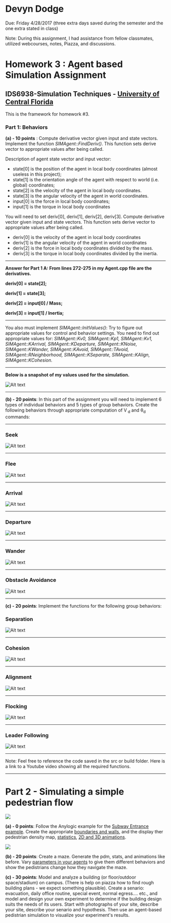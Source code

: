 ﻿# Devyn Dodge

Due: Friday 4/28/2017 (three extra days saved during the semester and the one extra stated in class)

Note: During this assignment, I had assistance from fellow classmates, utilized webcourses, notes, Piazza, and discussions.

# Homework 3 : Agent based Simulation Assignment 

## IDS6938-Simulation Techniques - [University of Central Florida](http://www.ist.ucf.edu/grad/)

This is the framework for homework #3. 

### Part 1: Behaviors

**(a) - 10 points** : Compute derivative vector given input and state vectors. Implement the function *SIMAgent::FindDeriv()*. This function sets derive vector to appropriate values after being called.

Description of agent state vector and input vector:  
* state[0] is the position of the agent in local body coordinates (almost useless in this project);  
* state[1] is the orientation angle of the agent with respect to world (i.e. global) coordinates;  
* state[2] is the velocity of the agent  in local body coordinates.  
* state[3] is the angular velocity of the agent in world coordinates. 
* input[0] is the force in local body coordinates;  
* input[1] is the torque in local body coordinates

You will need to set deriv[0], deriv[1], deriv[2], deriv[3]. Compute derivative vector given input and state vectors. This function sets derive vector to appropriate values after being called. 
* deriv[0] is the velocity of the agent  in local body coordinates
* deriv[1] is the angular velocity of the agent in world coordinates
* deriv[2] is the force in local body coordinates divided by the mass.
* deriv[3] is the torque in local body coordinates divided by the inertia.

--------------------------------------------------------------------------------------------------------

**Answer for Part 1 A: From lines 272-275 in my Agent.cpp file are the derivatives.**

**deriv[0] = state[2];**

**deriv[1] = state[3];**

**deriv[2] = input[0] / Mass;**

**deriv[3] = input[1] / Inertia;**

---------------------------------------------------------------------------------------------------------

You also must implement *SIMAgent::InitValues()*: Try to figure out appropriate values for control and behavior settings. You need to find out appropriate values for: *SIMAgent::Kv0, SIMAgent::Kp1, SIMAgent::Kv1, SIMAgent::KArrival, SIMAgent::KDeparture,
SIMAgent::KNoise,	SIMAgent::KWander, SIMAgent::KAvoid, SIMAgent::TAvoid, SIMAgent::RNeighborhood, SIMAgent::KSeparate, SIMAgent::KAlign, SIMAgent::KCohesion.*

----------------------------------------------------------------------------------------------------------

**Below is a snapshot of my values used for the simulation.**

![Alt text](https://github.com/Dmcdodge1/IDS6938-SimulationTechniques-1/blob/master/Homework3/images/Values.PNG)

-----------------------------------------------------------------------------------------------------------

**(b) - 20 points**: In this part of the assignment you will need to implement 6 types of individual behaviors and 5 types of group behaviors. Create the following behaviors through appropriate computation of V<sub> d</sub>  and θ<sub>d</sub>  commands:

------------------------------------------------------------------------------------------------------------

### Seek 

![Alt text](https://github.com/Dmcdodge1/IDS6938-SimulationTechniques-1/blob/master/Homework3/images/Seek.PNG)

------------------------------------------------------------------------------------------------------------

### Flee 

![Alt text](https://github.com/Dmcdodge1/IDS6938-SimulationTechniques-1/blob/master/Homework3/images/Flee.PNG)

------------------------------------------------------------------------------------------------------------

### Arrival 

![Alt text](https://github.com/Dmcdodge1/IDS6938-SimulationTechniques-1/blob/master/Homework3/images/Arrival.PNG)

------------------------------------------------------------------------------------------------------------

### Departure 

![Alt text](https://github.com/Dmcdodge1/IDS6938-SimulationTechniques-1/blob/master/Homework3/images/Departure.PNG)

------------------------------------------------------------------------------------------------------------

### Wander 

![Alt text](https://github.com/Dmcdodge1/IDS6938-SimulationTechniques-1/blob/master/Homework3/images/Wander.PNG)

------------------------------------------------------------------------------------------------------------

### Obstacle Avoidance

![Alt text](https://github.com/Dmcdodge1/IDS6938-SimulationTechniques-1/blob/master/Homework3/images/Avoid.PNG)

------------------------------------------------------------------------------------------------------------

**(c) - 20 points**: Implement the functions for the following group behaviors: 

### Separation

![Alt text](https://github.com/Dmcdodge1/IDS6938-SimulationTechniques-1/blob/master/Homework3/images/Sep.PNG)

------------------------------------------------------------------------------------------------------------

### Cohesion 

![Alt text](https://github.com/Dmcdodge1/IDS6938-SimulationTechniques-1/blob/master/Homework3/images/Cohesion.PNG)

------------------------------------------------------------------------------------------------------------

### Alignment 

![Alt text](https://github.com/Dmcdodge1/IDS6938-SimulationTechniques-1/blob/master/Homework3/images/Align.PNG)

------------------------------------------------------------------------------------------------------------

### Flocking

![Alt text](https://github.com/Dmcdodge1/IDS6938-SimulationTechniques-1/blob/master/Homework3/images/Flock.PNG)

------------------------------------------------------------------------------------------------------------


### Leader Following

![Alt text](https://github.com/Dmcdodge1/IDS6938-SimulationTechniques-1/blob/master/Homework3/images/Leader.PNG)

------------------------------------------------------------------------------------------------------------


Note: Feel free to reference the code saved in the src or build folder. Here is a link to a Youtube video showing all the required functions. 

------------------------------------------------------------------------------------------------------------

# Part 2 - Simulating a simple pedestrian flow

![](images/flow.png?raw=true)

**(a) - 0 points**: Follow the Anylogic example for the [Subway Entrance example](https://help.anylogic.com/index.jsp?topic=/com.xj.anylogic.help/html/_PL/tutorial/Subway_Entrance.html). Create the appropriate [boundaries and walls](https://help.anylogic.com/index.jsp?topic=/com.xj.anylogic.help/html/markup/Wall.html), and the display ther pedestrian density map, [statistics](https://help.anylogic.com/index.jsp?nav=/4_1_5), [2D and 3D animations](https://help.anylogic.com/index.jsp?topic=/com.xj.anylogic.help/html/_PL/reference/Animation.html).

![](images/density.png?raw=true)

**(b) - 20 points**: Create a maze. Generate the pdm, stats, and animations like before. Vary [parameters in your agents](https://help.anylogic.com/index.jsp?topic=/com.xj.anylogic.help/html/_PL/reference/Attributes.html) to give them different behaviors and show the pedistrians change how they navigate the maze.

**(c) - 30 points**: Model and analyze a building (or floor/outdoor space/stadium) on campus. (There is help on piazza how to find rough building plans - we expect something plausible). Create a senario: evacuation, daily office routine, special event, normal egress.... etc., and model and design your own experiment to determine if the building design suits the needs of its users. Start with photographs of your site, describe your site, describe your senario and hypothesis. Then use an agent-based pedistrian simulation to visualize your experiment's results.




